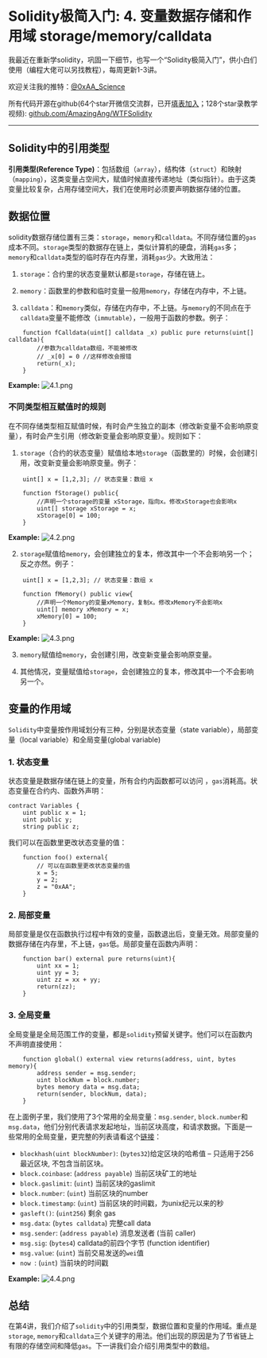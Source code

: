 # Solidity极简入门: 4. 变量数据存储和作用域 storage/memory/calldata

我最近在重新学solidity，巩固一下细节，也写一个“Solidity极简入门”，供小白们使用（编程大佬可以另找教程），每周更新1-3讲。

欢迎关注我的推特：[@0xAA_Science](https://twitter.com/0xAA_Science)

所有代码开源在github(64个star开微信交流群，已开[填表加入](https://docs.google.com/forms/d/e/1FAIpQLSe4KGT8Sh6sJ7hedQRuIYirOoZK_85miz3dw7vA1-YjodgJ-A/viewform)；128个star录教学视频): [github.com/AmazingAng/WTFSolidity](https://github.com/AmazingAng/WTFSolidity)

-----

## Solidity中的引用类型
**引用类型(Reference Type)**：包括数组（`array`），结构体（`struct`）和映射（`mapping`），这类变量占空间大，赋值时候直接传递地址（类似指针）。由于这类变量比较复杂，占用存储空间大，我们在使用时必须要声明数据存储的位置。

## 数据位置
solidity数据存储位置有三类：`storage`，`memory`和`calldata`。不同存储位置的`gas`成本不同。`storage`类型的数据存在链上，类似计算机的硬盘，消耗`gas`多；`memory`和`calldata`类型的临时存在内存里，消耗`gas`少。大致用法：

1. `storage`：合约里的状态变量默认都是`storage`，存储在链上。

2. `memory`：函数里的参数和临时变量一般用`memory`，存储在内存中，不上链。

3. `calldata`：和`memory`类似，存储在内存中，不上链。与`memory`的不同点在于`calldata`变量不能修改（`immutable`），一般用于函数的参数。例子：

```solidity
    function fCalldata(uint[] calldata _x) public pure returns(uint[] calldata){
        //参数为calldata数组，不能被修改
        // _x[0] = 0 //这样修改会报错
        return(_x);
    }
```
**Example:**
![4.1.png](4.1.png)

### 不同类型相互赋值时的规则
在不同存储类型相互赋值时候，有时会产生独立的副本（修改新变量不会影响原变量），有时会产生引用（修改新变量会影响原变量）。规则如下：

1. `storage`（合约的状态变量）赋值给本地`storage`（函数里的）时候，会创建引用，改变新变量会影响原变量。例子：
```solidity
    uint[] x = [1,2,3]; // 状态变量：数组 x

    function fStorage() public{
        //声明一个storage的变量 xStorage，指向x。修改xStorage也会影响x
        uint[] storage xStorage = x;
        xStorage[0] = 100;
    }
```
**Example:**
![4.2.png](4.2.png)

2. `storage`赋值给`memory`，会创建独立的复本，修改其中一个不会影响另一个；反之亦然。例子：
```solidity
    uint[] x = [1,2,3]; // 状态变量：数组 x
    
    function fMemory() public view{
        //声明一个Memory的变量xMemory，复制x。修改xMemory不会影响x
        uint[] memory xMemory = x;
        xMemory[0] = 100;
    }
```
**Example:**
![4.3.png](4.3.png)

3. `memory`赋值给`memory`，会创建引用，改变新变量会影响原变量。

4. 其他情况，变量赋值给`storage`，会创建独立的复本，修改其中一个不会影响另一个。

## 变量的作用域
`Solidity`中变量按作用域划分有三种，分别是状态变量（state variable），局部变量（local variable）和全局变量(global variable)
### 1. 状态变量
状态变量是数据存储在链上的变量，所有合约内函数都可以访问
，`gas`消耗高。状态变量在合约内、函数外声明：
```solidity
contract Variables {
    uint public x = 1;
    uint public y;
    string public z;
```

我们可以在函数里更改状态变量的值：
```solidity
    function foo() external{
        // 可以在函数里更改状态变量的值
        x = 5;
        y = 2;
        z = "0xAA";
    }
```

### 2. 局部变量
局部变量是仅在函数执行过程中有效的变量，函数退出后，变量无效。局部变量的数据存储在内存里，不上链，`gas`低。局部变量在函数内声明：
```solidity
    function bar() external pure returns(uint){
        uint xx = 1;
        uint yy = 3;
        uint zz = xx + yy;
        return(zz);
    }
```

### 3. 全局变量
全局变量是全局范围工作的变量，都是`solidity`预留关键字。他们可以在函数内不声明直接使用：

```solidity
    function global() external view returns(address, uint, bytes memory){
        address sender = msg.sender;
        uint blockNum = block.number;
        bytes memory data = msg.data;
        return(sender, blockNum, data);
    }
```
在上面例子里，我们使用了3个常用的全局变量：`msg.sender`, `block.number`和`msg.data`，他们分别代表请求发起地址，当前区块高度，和请求数据。下面是一些常用的全局变量，更完整的列表请看这个[链接](https://learnblockchain.cn/docs/solidity/units-and-global-variables.html#special-variables-and-functions)：

- `blockhash(uint blockNumber)`: (`bytes32`)给定区块的哈希值 – 只适用于256最近区块, 不包含当前区块。
- `block.coinbase`: (`address payable`) 当前区块矿工的地址
- `block.gaslimit`: (`uint`)	当前区块的gaslimit
- `block.number`: (`uint`)	当前区块的number
- `block.timestamp`: (`uint`)	当前区块的时间戳，为unix纪元以来的秒
- `gasleft()`: (`uint256`)	剩余 gas
- `msg.data`: (`bytes calldata`)	完整call data
- `msg.sender`: (`address payable`)	消息发送者 (当前 caller)
- `msg.sig`: (`bytes4`)	calldata的前四个字节 (function identifier)
- `msg.value`: (`uint`)	当前交易发送的`wei`值
- `now `: (`uint`)	当前块的时间戳

**Example:**
![4.4.png](4.4.png)
## 总结
在第4讲，我们介绍了`solidity`中的引用类型，数据位置和变量的作用域。重点是`storage`, `memory`和`calldata`三个关键字的用法。他们出现的原因是为了节省链上有限的存储空间和降低`gas`。下一讲我们会介绍引用类型中的数组。

